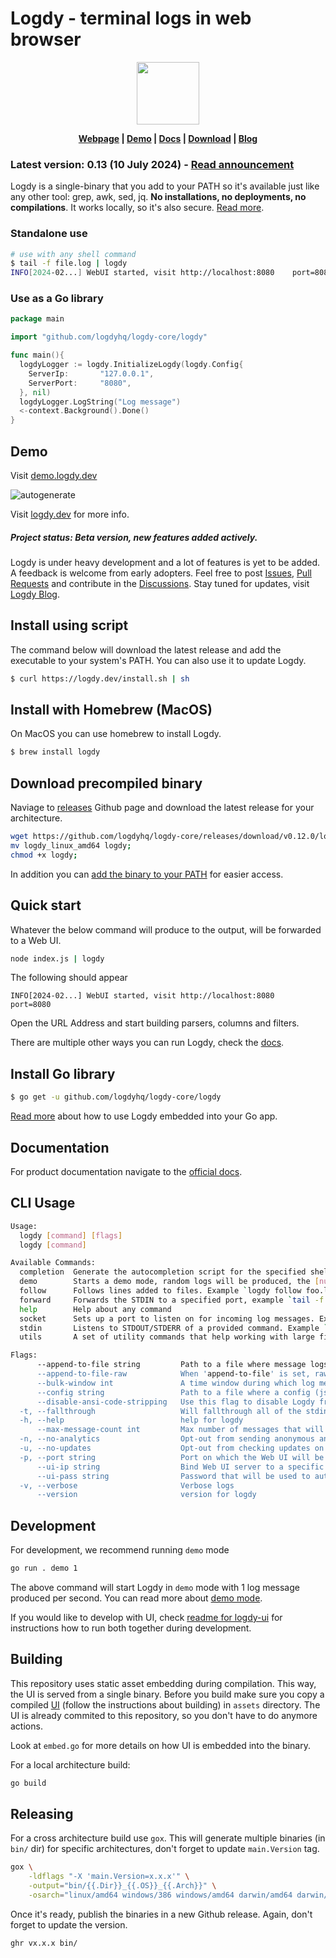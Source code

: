 # Logdy - terminal logs in web browser

<p align="center">
<img src="https://github.com/logdyhq/logdy-core/assets/1653294/9ec8cb3f-0b8f-4523-b600-377444734b9d" height=100/>
</p>

<p align="center">
<strong> <a href="https://logdy.dev">Webpage</a> | 
<a href="https://demo.logdy.dev">Demo</a> | 
<a href="https://logdy.dev/docs/quick-start">Docs</a> | 
<a href="https://github.com/logdyhq/logdy-core/releases">Download</a> | 
<a href="https://logdy.dev/blog">Blog</a></strong>
</p>

### Latest version: 0.13 (10 July 2024) - [Read announcement](https://logdy.dev/blog/post/logdy-new-version-announcement-v013)

Logdy is a single-binary that you add to your PATH so it's available just like any other tool: grep, awk, sed, jq. **No installations, no deployments, no compilations**. It works locally, so it's also secure. [Read more](https://logdy.dev/docs/what-is-logdy).

### Standalone use
```bash
# use with any shell command
$ tail -f file.log | logdy
INFO[2024-02...] WebUI started, visit http://localhost:8080    port=8080
```

### Use as a Go library
```go
package main

import "github.com/logdyhq/logdy-core/logdy"

func main(){
  logdyLogger := logdy.InitializeLogdy(logdy.Config{
    ServerIp:       "127.0.0.1",
    ServerPort:     "8080",
  }, nil)
  logdyLogger.LogString("Log message")
  <-context.Background().Done()
}
```

## Demo
Visit [demo.logdy.dev](https://demo.logdy.dev)


![autogenerate](https://github.com/logdyhq/logdy-core/assets/1653294/bfe09fa8-bbba-46fa-b54d-503f796c7b57)

Visit [logdy.dev](http://logdy.dev) for more info.

##### Project status: Beta version, new features added actively.

Logdy is under heavy development and a lot of features is yet to be added. A feedback is welcome from early adopters. Feel free to post [Issues](https://github.com/logdyhq/logdy-core/issues), [Pull Requests](https://github.com/logdyhq/logdy-core/pulls) and contribute in the [Discussions](https://github.com/logdyhq/logdy-core/discussions). Stay tuned for updates, visit [Logdy Blog](https://logdy.dev/blog).

## Install using script
The command below will download the latest release and add the executable to your system's PATH. You can also use it to update Logdy.

```bash
$ curl https://logdy.dev/install.sh | sh
```

## Install with Homebrew (MacOS)
On MacOS you can use homebrew to install Logdy.

```bash
$ brew install logdy
```

## Download precompiled binary

Naviage to [releases](https://github.com/logdyhq/logdy-core/releases) Github page and download the latest release for your architecture.

```bash
wget https://github.com/logdyhq/logdy-core/releases/download/v0.12.0/logdy_linux_amd64;
mv logdy_linux_amd64 logdy;
chmod +x logdy;
```
In addition you can [add the binary to your PATH](https://logdy.dev/docs/how-tos#how-to-add-logdy-to-path) for easier access.
## Quick start
Whatever the below command will produce to the output, will be forwarded to a Web UI.
```bash
node index.js | logdy
```
The following should appear
```
INFO[2024-02...] WebUI started, visit http://localhost:8080    port=8080
```
Open the URL Address and start building parsers, columns and filters.

There are multiple other ways you can run Logdy, check the [docs](https://logdy.dev/docs/explanation/command-modes).

## Install Go library
```bash
$ go get -u github.com/logdyhq/logdy-core/logdy
```
[Read more](https://logdy.dev/docs/golang-logs-viewer) about how to use Logdy embedded into your Go app.

## Documentation

For product documentation navigate to the [official docs](https://logdy.dev/docs/quick-start).

## CLI Usage

```bash
Usage:
  logdy [command] [flags]
  logdy [command]

Available Commands:
  completion  Generate the autocompletion script for the specified shell
  demo        Starts a demo mode, random logs will be produced, the [number] defines a number of messages produced per second
  follow      Follows lines added to files. Example `logdy follow foo.log /var/log/bar.log`
  forward     Forwards the STDIN to a specified port, example `tail -f file.log | logdy forward 8123`
  help        Help about any command
  socket      Sets up a port to listen on for incoming log messages. Example `logdy socket 8233`. You can setup multiple ports `logdy socket 8123 8124 8125`
  stdin       Listens to STDOUT/STDERR of a provided command. Example `logdy stdin "npm run dev"`
  utils       A set of utility commands that help working with large files

Flags:
      --append-to-file string         Path to a file where message logs will be appended, the file will be created if it doesn't exist
      --append-to-file-raw            When 'append-to-file' is set, raw lines without metadata will be saved to a file
      --bulk-window int               A time window during which log messages are gathered and send in a bulk to a client. Decreasing this window will improve the 'real-time' feeling of messages presented on the screen but could decrease UI performance (default 100)
      --config string                 Path to a file where a config (json) for the UI is located
      --disable-ansi-code-stripping   Use this flag to disable Logdy from stripping ANSI sequence codes
  -t, --fallthrough                   Will fallthrough all of the stdin received to the terminal as is (will display incoming messages)
  -h, --help                          help for logdy
      --max-message-count int         Max number of messages that will be stored in a buffer for further retrieval. On buffer overflow, oldest messages will be removed. (default 100000)
  -n, --no-analytics                  Opt-out from sending anonymous analytical data that helps improve Logdy
  -u, --no-updates                    Opt-out from checking updates on program startup
  -p, --port string                   Port on which the Web UI will be served (default "8080")
      --ui-ip string                  Bind Web UI server to a specific IP address (default "127.0.0.1")
      --ui-pass string                Password that will be used to authenticate in the UI
  -v, --verbose                       Verbose logs
      --version                       version for logdy
```

## Development
For development, we recommend running `demo` mode
```bash
go run . demo 1
```

The above command will start Logdy in `demo` mode with 1 log message produced per second.
You can read more about [demo mode](https://logdy.dev/docs/demo-mode).

If you would like to develop with UI, check [readme for logdy-ui](https://github.com/logdyhq/logdy-ui) for instructions how to run both together during development.

## Building

This repository uses static asset embedding during compilation. This way, the UI is served from a single binary. Before you build make sure you copy a compiled [UI](https://github.com/logdyhq/logdy-ui) (follow the instructions about building) in `assets` directory. The UI is already commited to this repository, so you don't have to do anymore actions.

Look at `embed.go` for more details on how UI is embedded into the binary.

For a local architecture build:
```bash
go build
```

## Releasing
For a cross architecture build use `gox`. This will generate multiple binaries (in `bin/` dir) for specific architectures, don't forget to update `main.Version` tag.
```bash
gox \
    -ldflags "-X 'main.Version=x.x.x'" \
    -output="bin/{{.Dir}}_{{.OS}}_{{.Arch}}" \
    -osarch="linux/amd64 windows/386 windows/amd64 darwin/amd64 darwin/arm64 linux/arm64"
```

Once it's ready, publish the binaries in a new Github release. Again, don't forget to update the version.

```bash
ghr vx.x.x bin/
```

